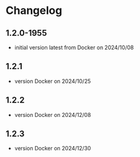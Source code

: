 # Changelog

## 1.2.0-1955

- initial version latest from Docker on 2024/10/08

## 1.2.1

- version Docker on 2024/10/25

## 1.2.2

- version Docker on 2024/12/08

## 1.2.3

- version Docker on 2024/12/30
